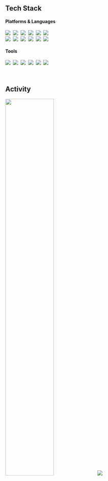 <h2>Tech Stack</h2>
<h4>Platforms & Languages</h4>
<p>
  <img src="https://img.shields.io/badge/Android-3DDC84?style=flat-square&logo=Android&logoColor=white"/>&nbsp 
  <img src="https://img.shields.io/badge/Kotlin-0095D5?style=flat-square&logo=Kotlin&logoColor=white"/>&nbsp 
  <img src="https://img.shields.io/badge/Python-3766AB?style=flat-square&logo=Python&logoColor=white"/>&nbsp 
  <img src="https://img.shields.io/badge/Node.js-339933?style=flat-square&logo=Node.js&logoColor=white"/>&nbsp 
  <img src="https://img.shields.io/badge/Express-000000?style=flat-square&logo=express&logoColor=white"/>&nbsp 
  <img src="https://img.shields.io/badge/MySQL-4479A1?style=flat-square&logo=MYSQL&logoColor=white"/>&nbsp 
  <br>
  <img src="https://img.shields.io/badge/HTML5-E34F26?style=flat-square&logo=HTML5&logoColor=white"/>&nbsp 
  <img src="https://img.shields.io/badge/CSS3-1572B6?style=flat-square&logo=CSS3&logoColor=white"/>&nbsp
  <img src="https://img.shields.io/badge/JavaScript-F7DF1E?style=flat-square&logo=JavaScript&logoColor=black"/>&nbsp
  <img src="https://img.shields.io/badge/jQuery-0769AD?style=flat-square&logo=jQuery&logoColor=black"/>&nbsp
  <img src="https://img.shields.io/badge/Pug-A86454?style=flat-square&logo=PUG&logoColor=black"/>&nbsp
  <img src="https://img.shields.io/badge/Bootstrap-7952B3?style=flat-square&logo=Bootstrap&logoColor=white"/>&nbsp
</p>
<h4>Tools</h4>
<p>
  <img src="https://img.shields.io/badge/Amazon AWS-232F3E?style=flat-square&logo=AmazonAWS&logoColor=white"/>&nbsp
  <img src="https://img.shields.io/badge/Android Studio-3DDC84?style=flat-square&logo=androidstudio&logoColor=white"/>&nbsp
  <img src="https://img.shields.io/badge/Git-F05032?style=flat-square&logo=git&logoColor=white"/>&nbsp
  <img src="https://img.shields.io/badge/Github-181717?style=flat-square&logo=github&logoColor=white"/>&nbsp
  <img src="https://img.shields.io/badge/WebStorm-ffffff?style=flat-square&logo=webstorm&logoColor=black"/>&nbsp
  <img src="https://img.shields.io/badge/Visual Stuido Code-5C2D91?style=flat-square&logo=visualstudio&logoColor=white"/>&nbsp
</p>

<br/>

<h2>Activity</h2>

<img src="https://github-readme-stats.vercel.app/api?username=younhwan97&theme=transparent&show_icons=true" width="55%"/> &nbsp;
<img src="http://mazassumnida.wtf/api/v2/generate_badge?boj=younhwan0903"/>

